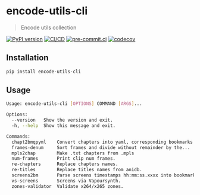 # encode-utils-cli

> Encode utils collection

[![PyPI version](https://img.shields.io/pypi/v/encode-utils-cli)](https://pypi.org/project/encode-utils-cli)
[![CI/CD](https://github.com/DeadNews/encode-utils-cli/actions/workflows/python-vs-app.yml/badge.svg)](https://github.com/DeadNews/encode-utils-cli/actions/workflows/python-vs-app.yml)
[![pre-commit.ci](https://results.pre-commit.ci/badge/github/DeadNews/encode-utils-cli/main.svg)](https://results.pre-commit.ci/latest/github/DeadNews/encode-utils-cli/main)
[![codecov](https://codecov.io/gh/DeadNews/encode-utils-cli/branch/main/graph/badge.svg?token=OCZDZIYPMC)](https://codecov.io/gh/DeadNews/encode-utils-cli)

## Installation

```sh
pip install encode-utils-cli
```

## Usage

```sh
Usage: encode-utils-cli [OPTIONS] COMMAND [ARGS]...

Options:
  --version   Show the version and exit.
  -h, --help  Show this message and exit.

Commands:
  chapt2bmqpyml    Convert chapters into yaml, corresponding bookmarks...
  frames-denum     Sort frames and divide without remainder by the...
  mpls2chap        Make .txt chapters from .mpls
  num-frames       Print clip num frames.
  re-chapters      Replace chapters names.
  re-titles        Replace titles names from anidb.
  screens2bm       Parse screens timestamps hh:mm:ss.xxxx into bookmark...
  vs-screens       Screens via Vapoursynth.
  zones-validator  Validate x264/x265 zones.
```
